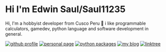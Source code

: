 
# Hi I'm Edwin Saul/Saul11235

Hi, I'm a hobbyist developer from Cusco Peru :rocket: 
i like programmable calculators, gamedev, python language
and software development in general.

[![github profile](https://img.shields.io/badge/-github_profile-black)](https://github.com/Saul11235)
[![personal page](https://img.shields.io/badge/-personal_page-red)](www.edwinsaul.com)
[![python packages](https://img.shields.io/badge/-python_packages-green)](https://pypi.org/user/EdwinSaul/)
[![my blog](https://img.shields.io/badge/-illarisoft-blue)](https://www.illarisoft.com/)
[![linktree](https://img.shields.io/badge/-linktree-purple)](https://linktr.ee/edwinsaul)

